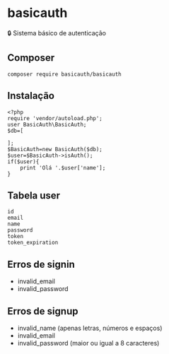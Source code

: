 # basicauth
:lock: Sistema básico de autenticação

## Composer
	composer require basicauth/basicauth
	
## Instalação
```
<?php
require 'vendor/autoload.php';
user BasicAuth\BasicAuth;
$db=[

];
$BasicAuth=new BasicAuth($db);
$user=$BasicAuth->isAuth();
if($user){
	print 'Olá '.$user['name'];
}
```

## Tabela user
```
id
email
name
password
token
token_expiration
```

## Erros de signin
- invalid_email
- invalid_password

## Erros de signup
- invalid_name (apenas letras, números e espaços)
- invalid_email
- invalid_password (maior ou igual a 8 caracteres)